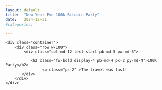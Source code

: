 ```yaml
---
layout: default
title:  "New Year Eve 100k Bitcoin Party"
date:   2024-12-31 
#categories: 

---
```

<html>
<body>

   <!-- Main Section -->
    <div class="container">
        <div class="row w-100">
            <div class="col-md-12 text-start pb-md-5 px-md-5">
               
               <h2 class="fw-bold display-4 pb-md-4 px-2 py-md-4">100K Party</h2>
                    <p class="ps-2" >The travel was fast!
           </div>
        </div>
    </div>
</body>
</html>